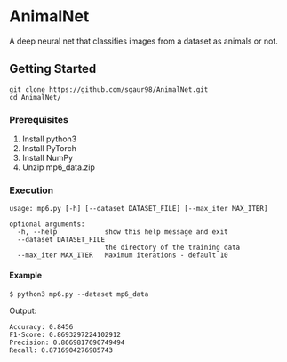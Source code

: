 # AnimalNet

A deep neural net that classifies images from a dataset as animals or not.

## Getting Started
```
git clone https://github.com/sgaur98/AnimalNet.git
cd AnimalNet/
```

### Prerequisites
1) Install python3
2) Install PyTorch
3) Install NumPy
4) Unzip mp6_data.zip

### Execution
```
usage: mp6.py [-h] [--dataset DATASET_FILE] [--max_iter MAX_ITER]

optional arguments:
  -h, --help            show this help message and exit
  --dataset DATASET_FILE
                        the directory of the training data
  --max_iter MAX_ITER   Maximum iterations - default 10

```
#### Example
```
$ python3 mp6.py --dataset mp6_data
```
Output:
```
Accuracy: 0.8456
F1-Score: 0.8693297224102912
Precision: 0.8669817690749494
Recall: 0.8716904276985743
```
  
 
